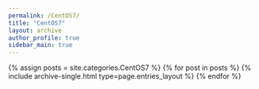 ```yaml
---
permalink: /CentOS7/
title: "CentOS7"
layout: archive
author_profile: true
sidebar_main: true
---
```


{% assign posts = site.categories.CentOS7 %}
{% for post in posts %} {% include archive-single.html type=page.entries_layout %} {% endfor %}
